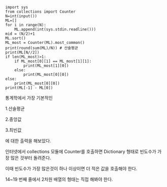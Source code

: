 ```
import sys
from collections import Counter
N=int(input())
ML=[]
for i in range(N):
    ML.append(int(sys.stdin.readline()))
mid = (N/2)+1
ML.sort()
ML_most = Counter(ML).most_common()
print(round(sum(ML)/N)) # 산술평균
print(ML[N//2])
if len(ML_most)>1:
    if ML_most[0][1] == ML_most[1][1]:
        print(ML_most[1][0])
    else:
        print(ML_most[0][0])
else:
    print(ML_most[0][0])
print(ML[-1] - ML[0])
```

통계학에서 가장 기본적인 

1.산술평균

2.중앙값

3.최빈값

에 대한 출력을 해보았다.

인터넷에서 collections 모듈에 Counter를 호출하면 Dictionary 형태로 빈도수가 가장 많은 것부터 돌려준다.

이때 빈도수가 가장 많은것이 하나 이상이면 더 적은 값을 호출해야 한다. 

14~19 번째 줄에서 2차원 배열의 형태는 직접 해봐야 한다.
